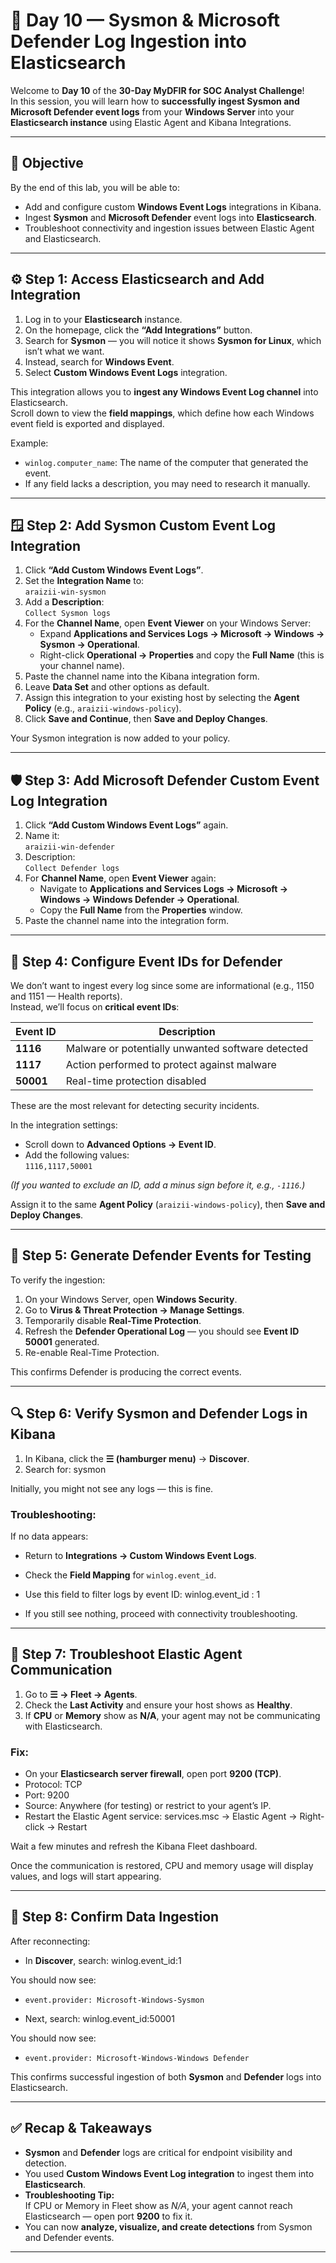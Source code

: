 # 🧠 Day 10 — Sysmon & Microsoft Defender Log Ingestion into Elasticsearch

Welcome to **Day 10** of the **30-Day MyDFIR for SOC Analyst Challenge**!  
In this session, you will learn how to **successfully ingest Sysmon and Microsoft Defender event logs** from your **Windows Server** into your **Elasticsearch instance** using Elastic Agent and Kibana Integrations.

---

## 🎯 Objective

By the end of this lab, you will be able to:

- Add and configure custom **Windows Event Logs** integrations in Kibana.
- Ingest **Sysmon** and **Microsoft Defender** event logs into **Elasticsearch**.
- Troubleshoot connectivity and ingestion issues between Elastic Agent and Elasticsearch.

---

## ⚙️ Step 1: Access Elasticsearch and Add Integration

1. Log in to your **Elasticsearch** instance.
2. On the homepage, click the **“Add Integrations”** button.
3. Search for **Sysmon** — you will notice it shows **Sysmon for Linux**, which isn’t what we want.
4. Instead, search for **Windows Event**.
5. Select **Custom Windows Event Logs** integration.

This integration allows you to **ingest any Windows Event Log channel** into Elasticsearch.  
Scroll down to view the **field mappings**, which define how each Windows event field is exported and displayed.

Example:

- `winlog.computer_name`: The name of the computer that generated the event.
- If any field lacks a description, you may need to research it manually.

---

## 🪟 Step 2: Add Sysmon Custom Event Log Integration

1. Click **“Add Custom Windows Event Logs”**.
2. Set the **Integration Name** to:  
   `araizii-win-sysmon`
3. Add a **Description**:  
   `Collect Sysmon logs`
4. For the **Channel Name**, open **Event Viewer** on your Windows Server:
   - Expand **Applications and Services Logs → Microsoft → Windows → Sysmon → Operational**.
   - Right-click **Operational → Properties** and copy the **Full Name** (this is your channel name).
5. Paste the channel name into the Kibana integration form.
6. Leave **Data Set** and other options as default.
7. Assign this integration to your existing host by selecting the **Agent Policy** (e.g., `araizii-windows-policy`).
8. Click **Save and Continue**, then **Save and Deploy Changes**.

Your Sysmon integration is now added to your policy.

---

## 🛡️ Step 3: Add Microsoft Defender Custom Event Log Integration

1. Click **“Add Custom Windows Event Logs”** again.
2. Name it:  
   `araizii-win-defender`
3. Description:  
   `Collect Defender logs`
4. For **Channel Name**, open **Event Viewer** again:
   - Navigate to **Applications and Services Logs → Microsoft → Windows → Windows Defender → Operational**.
   - Copy the **Full Name** from the **Properties** window.
5. Paste the channel name into the integration form.

---

## 🧩 Step 4: Configure Event IDs for Defender

We don’t want to ingest every log since some are informational (e.g., 1150 and 1151 — Health reports).  
Instead, we’ll focus on **critical event IDs**:

| Event ID  | Description                                       |
| --------- | ------------------------------------------------- |
| **1116**  | Malware or potentially unwanted software detected |
| **1117**  | Action performed to protect against malware       |
| **50001** | Real-time protection disabled                     |

These are the most relevant for detecting security incidents.

In the integration settings:

- Scroll down to **Advanced Options → Event ID**.
- Add the following values:  
  `1116,1117,50001`

_(If you wanted to exclude an ID, add a minus sign before it, e.g., `-1116`.)_

Assign it to the same **Agent Policy** (`araizii-windows-policy`), then **Save and Deploy Changes**.

---

## 🧠 Step 5: Generate Defender Events for Testing

To verify the ingestion:

1. On your Windows Server, open **Windows Security**.
2. Go to **Virus & Threat Protection → Manage Settings**.
3. Temporarily disable **Real-Time Protection**.
4. Refresh the **Defender Operational Log** — you should see **Event ID 50001** generated.
5. Re-enable Real-Time Protection.

This confirms Defender is producing the correct events.

---

## 🔍 Step 6: Verify Sysmon and Defender Logs in Kibana

1. In Kibana, click the **☰ (hamburger menu)** → **Discover**.
2. Search for: sysmon

Initially, you might not see any logs — this is fine.

### Troubleshooting:

If no data appears:

- Return to **Integrations → Custom Windows Event Logs**.
- Check the **Field Mapping** for `winlog.event_id`.
- Use this field to filter logs by event ID: winlog.event_id : 1

- If you still see nothing, proceed with connectivity troubleshooting.

---

## 🧰 Step 7: Troubleshoot Elastic Agent Communication

1. Go to **☰ → Fleet → Agents**.
2. Check the **Last Activity** and ensure your host shows as **Healthy**.
3. If **CPU** or **Memory** show as **N/A**, your agent may not be communicating with Elasticsearch.

### Fix:

- On your **Elasticsearch server firewall**, open port **9200 (TCP)**.
- Protocol: TCP
- Port: 9200
- Source: Anywhere (for testing) or restrict to your agent’s IP.
- Restart the Elastic Agent service: services.msc → Elastic Agent → Right-click → Restart

Wait a few minutes and refresh the Kibana Fleet dashboard.

Once the communication is restored, CPU and memory usage will display values, and logs will start appearing.

---

## 🧾 Step 8: Confirm Data Ingestion

After reconnecting:

- In **Discover**, search: winlog.event_id:1

You should now see:

- `event.provider: Microsoft-Windows-Sysmon`

- Next, search: winlog.event_id:50001

You should now see:

- `event.provider: Microsoft-Windows-Windows Defender`

This confirms successful ingestion of both **Sysmon** and **Defender** logs into Elasticsearch.

---

## ✅ Recap & Takeaways

- **Sysmon** and **Defender** logs are critical for endpoint visibility and detection.
- You used **Custom Windows Event Log integration** to ingest them into **Elasticsearch**.
- **Troubleshooting Tip:**  
  If CPU or Memory in Fleet show as _N/A_, your agent cannot reach Elasticsearch — open port **9200** to fix it.
- You can now **analyze, visualize, and create detections** from Sysmon and Defender events.

---
